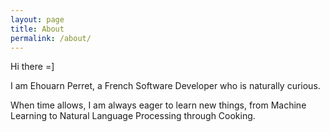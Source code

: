 ```yaml
---
layout: page
title: About
permalink: /about/
---
```


Hi there =]

I am Ehouarn Perret, a French Software Developer who is naturally curious.

When time allows, I am always eager to learn new things, from Machine Learning to Natural Language Processing through Cooking.




